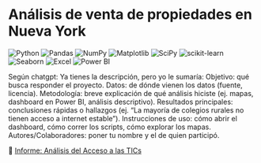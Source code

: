 # Análisis de venta de propiedades en Nueva York
![Python](https://img.shields.io/badge/Python-3.x-blue?logo=python&logoColor=white)
![Pandas](https://img.shields.io/badge/pandas-%23150458.svg?&logo=pandas&logoColor=white)
![NumPy](https://img.shields.io/badge/numpy-%23013243.svg?&logo=numpy&logoColor=white)
![Matplotlib](https://img.shields.io/badge/Matplotlib-%23ffffff.svg?&logo=matplotlib&logoColor=black)
![SciPy](https://img.shields.io/badge/SciPy-%230C55A5.svg?&logo=scipy&logoColor=white)
![scikit-learn](https://img.shields.io/badge/scikit--learn-%23F7931E.svg?&logo=scikit-learn&logoColor=white)
![Seaborn](https://img.shields.io/badge/Seaborn-0099CC?style=flat&logoColor=white)
![Excel](https://img.shields.io/badge/Excel-217346?logo=microsoft-excel&logoColor=white)
![Power BI](https://img.shields.io/badge/Power%20BI-F2C811?logo=powerbi&logoColor=black)


Según chatgpt:
Ya tienes la descripción, pero yo le sumaría:
Objetivo: qué busca responder el proyecto.
Datos: de dónde vienen los datos (fuente, licencia).
Metodología: breve explicación de qué análisis hiciste (ej. mapas, dashboard en Power BI, análisis descriptivo).
Resultados principales: conclusiones rápidas o hallazgos (ej. “La mayoría de colegios rurales no tienen acceso a internet estable”).
Instrucciones de uso: cómo abrir el dashboard, cómo correr los scripts, cómo explorar los mapas.
Autores/Colaboradores: poner tu nombre y el de quien participó.

📑 [Informe: Análisis del Acceso a las TICs](Informe/Análisis%20del%20Acceso%20a%20las%20TICs.pdf)



